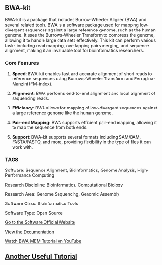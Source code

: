 ## BWA-kit

BWA-kit is a package that includes Burrow-Wheeler Aligner (BWA) and several related tools. BWA is a software package used for mapping low-divergent sequences against a large reference genome, such as the human genome. It uses the Burrows-Wheeler Transform to compress the genome, allowing it to handle large data sets effectively. This kit can perform various tasks including read mapping, overlapping pairs merging, and sequence alignment, making it an invaluable tool for bioinformatics researchers.

### Core Features 

1. **Speed**: BWA-kit enables fast and accurate alignment of short reads to reference sequences using Burrows-Wheeler Transform and Ferragina-Manzini (FM-index).
   
2. **Alignment**: BWA performs end-to-end alignment and local alignment of sequencing reads.

3. **Efficiency**: BWA allows for mapping of low-divergent sequences against a large reference genome like the human genome.

4. **Pair-end Mapping**: BWA supports efficient pair-end mapping, allowing it to map the sequence from both ends.

5. **Support**: BWA-kit supports several formats including SAM/BAM, FASTA/FASTQ, and more, providing flexibility in the type of files it can work with.

### TAGS

Software: Sequence Alignment, Bioinformatics, Genome Analysis, High-Performance Computing

Research Discipline: Bioinformatics, Computational Biology

Research Area: Genome Sequencing, Genomic Assembly

Software Class: Bioinformatics Tools

Software Type: Open Source 

[Go to the Software Official Website](http://bio-bwa.sourceforge.net/)

[View the Documentation](https://github.com/lh3/bwa)

[Watch BWA-MEM Tutorial on YouTube](https://www.youtube.com/watch?v=VTVkfARXb_8)

[Another Useful Tutorial](http://quinlanlab.org/tutorials/samtools/samtools.html)
--------------------------------------
